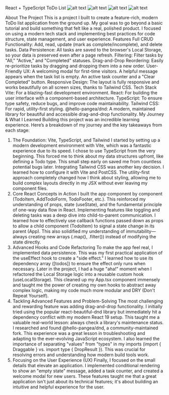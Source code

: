 React + TypeScript ToDo List
![alt text](https://img.shields.io/badge/React-61DAFB?style=for-the-badge&logo=react&logoColor=black)
![alt text](https://img.shields.io/badge/TypeScript-3178C6?style=for-the-badge&logo=typescript&logoColor=white)
![alt text](https://img.shields.io/badge/Tailwind_CSS-06B6D4?style=for-the-badge&logo=tailwindcss&logoColor=white)
![alt text](https://img.shields.io/badge/Vite-646CFF?style=for-the-badge&logo=vite&logoColor=white)

About The Project
This is a project I built to create a feature-rich, modern ToDo list application from the ground up. My goal was to go beyond a basic tutorial and build something that felt like a real, polished product. I focused on using a modern tech stack and implementing best practices for code structure, state management, and user experience.
Features
Full CRUD Functionality: Add, read, update (mark as complete/incomplete), and delete tasks.
Data Persistence: All tasks are saved to the browser's Local Storage, so your data is preserved even after a page refresh.
Filtering: Filter tasks by "All," "Active," and "Completed" statuses.
Drag-and-Drop Reordering: Easily re-prioritize tasks by dragging and dropping them into a new order.
User-Friendly UX:
A welcoming modal for first-time visitors.
A helpful message appears when the task list is empty.
An active task counter and a "Clear Completed" button.
Responsive Design: The layout is fully responsive and works beautifully on all screen sizes, thanks to Tailwind CSS.
Tech Stack
Vite: For a blazing-fast development environment.
React: For building the user interface with a component-based architecture.
TypeScript: To ensure type safety, reduce bugs, and improve code maintainability.
Tailwind CSS: For rapid, utility-first styling.
@hello-pangea/dnd: A modern, maintained library for beautiful and accessible drag-and-drop functionality.
My Journey & What I Learned
Building this project was an incredible learning experience. Here’s a breakdown of my journey and the key takeaways from each stage:
1. The Foundation: Vite, TypeScript, and Tailwind
I started by setting up a modern development environment with Vite, which was a fantastic experience due to its speed. I chose to use TypeScript from the very beginning. This forced me to think about my data structures upfront, like defining a Todo type. This small step early on saved me from countless potential bugs later.
Integrating Tailwind CSS was another key decision. I learned how to configure it with Vite and PostCSS. The utility-first approach completely changed how I think about styling, allowing me to build complex layouts directly in my JSX without ever leaving my component files.
2. Core React Concepts in Action
I built the app component by component (TodoItem, AddTodoForm, TodoFooter, etc.). This reinforced my understanding of props, state (useState), and the fundamental principle of one-way data flow in React.
Implementing features like toggling and deleting tasks was a deep dive into child-to-parent communication. I learned how to effectively use callback functions passed down as props to allow a child component (TodoItem) to signal a state change in its parent (App). This also solidified my understanding of immutability—always creating new arrays (.map(), .filter()) instead of modifying the state directly.
3. Advanced Hooks and Code Refactoring
To make the app feel real, I implemented data persistence. This was my first practical application of the useEffect hook to create a "side effect." I learned how to use its dependency array ([todos]) to ensure the effect only runs when necessary.
Later in the project, I had a huge "aha!" moment when I refactored the Local Storage logic into a reusable custom hook (useLocalStorage). This cleaned up my App.tsx component immensely and taught me the power of creating my own hooks to abstract away complex logic, making my code much more modular and DRY (Don't Repeat Yourself).
4. Tackling Advanced Features and Problem-Solving
The most challenging and rewarding feature was adding drag-and-drop functionality. I initially tried using the popular react-beautiful-dnd library but immediately hit a dependency conflict with my modern React 19 setup. This taught me a valuable real-world lesson: always check a library's maintenance status. I researched and found @hello-pangea/dnd, a community-maintained fork. This experience was a great lesson in troubleshooting and adapting to the ever-evolving JavaScript ecosystem.
I also learned the importance of separating "values" from "types" in my imports (import { Draggable } vs. import type { DropResult }). This was crucial for resolving errors and understanding how modern build tools work.
5. Focusing on the User Experience (UX)
Finally, I focused on the small details that elevate an application. I implemented conditional rendering to show an "empty state" message, added a task counter, and created a welcome modal for new users. These features taught me that a great application isn't just about its technical features; it's about building an intuitive and helpful experience for the user.
